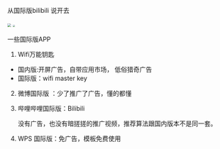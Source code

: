 从国际版bilibili 说开去





<img src="https://i.imgur.com/06KT5yI.jpg" style="zoom: 50%;" />



<img src="https://i.imgur.com/VNcX8NZ.jpg" style="zoom:33%;" />







一些国际版APP

1. Wifi万能钥匙



- 国内版:开屏广告，自带应用市场， 低俗猎奇广告
- 国际版：wifi master key 



2. 微博国际版 ：少了推广了广告，懂的都懂



3. 哔哩哔哩国际版：Bilibili

   没有广告，也没有暗搓搓的推广视频，推荐算法跟国内版本不是同一套。



4. WPS 国际版：免广告，模板免费使用